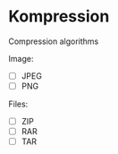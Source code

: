 # Kompression

Compression algorithms

Image:
 - [ ] JPEG
 - [ ] PNG

Files:
 - [ ] ZIP
 - [ ] RAR
 - [ ] TAR
